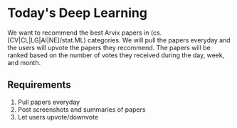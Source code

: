 # Today's Deep Learning

We want to recommend the best Arvix papers in (cs.[CV|CL|LG|AI|NE]/stat.ML) categories.
We will pull the papers everyday and the users will upvote the papers they recommend.
The papers will be ranked based on the number of votes they received during the day, week, and month.

## Requirements

1. Pull papers everyday
2. Post screenshots and summaries of papers
3. Let users upvote/downvote
